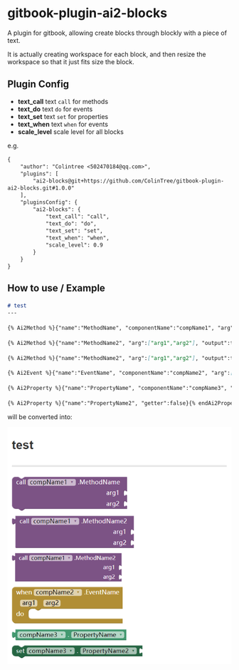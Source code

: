 # gitbook-plugin-ai2-blocks

A plugin for gitbook, allowing create blocks through blockly with a piece of text.

It is actually creating workspace for each block, and then resize the workspace so that it just fits size the block.

## Plugin Config

* **text_call** text `call` for methods
* **text_do**   text `do` for events
* **text_set**  text `set` for properties
* **text_when** text `when` for events
* **scale_level** scale level for all blocks

e.g.

```
{
    "author": "Colintree <502470184@qq.com>",
    "plugins": [
        "ai2-blocks@git+https://github.com/ColinTree/gitbook-plugin-ai2-blocks.git#1.0.0"
    ],
    "pluginsConfig": {
        "ai2-blocks": {
            "text_call": "call",
            "text_do": "do",
            "text_set": "set",
            "text_when": "when",
            "scale_level": 0.9
        }
    }
}
```

## How to use / Example

```markdown
# test
---

{% Ai2Method %}{"name":"MethodName", "componentName":"compName1", "arg":["arg1","arg2"]}{% endAi2Method %}

{% Ai2Method %}{"name":"MethodName2", "arg":["arg1","arg2"], "output":true}{% endAi2Method %}

{% Ai2Method %}{"name":"MethodName2", "arg":["arg1","arg2"], "output":true, "scale":0.9}{% endAi2Method %}

{% Ai2Event %}{"name":"EventName", "componentName":"compName2", "arg":["arg1","arg2"]}{% endAi2Event %}

{% Ai2Property %}{"name":"PropertyName", "componentName":"compName3", "getter":true}{% endAi2Property %}

{% Ai2Property %}{"name":"PropertyName2", "getter":false}{% endAi2Property %}
```

will be converted into:

![](example.png)